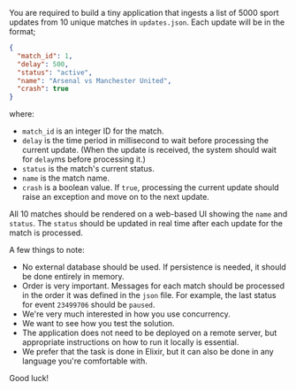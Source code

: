You are required to build a tiny application that ingests a list of 5000 sport updates from 10 unique matches in `updates.json`. Each update will be in the format;

```json
{
  "match_id": 1,
  "delay": 500,
  "status": "active",
  "name": "Arsenal vs Manchester United",
  "crash": true
}
```

where:
- `match_id` is an integer ID for the match.
- `delay` is the time period in millisecond to wait before processing the current update. (When the update is received, the system should wait for `delay`ms before processing it.)
- `status` is the match's current status.
- `name` is the match name.
- `crash` is a boolean value. If `true`, processing the current update should raise an exception and move on to the next update.

All 10 matches should be rendered on a web-based UI showing the `name` and `status`. The `status` should be updated in real time after each update for the match is processed.

A few things to note:
- No external database should be used. If persistence is needed, it should be done entirely in memory.
- Order is very important. Messages for each match should be processed in the order it was defined in the `json` file. For example, the last status for event `23499706` should be `paused`.
- We're very much interested in how you use concurrency.
- We want to see how you test the solution.
- The application does not need to be deployed on a remote server, but appropriate instructions on how to run it locally is essential.
- We prefer that the task is done in Elixir, but it can also be done in any language you're comfortable with.

Good luck!
